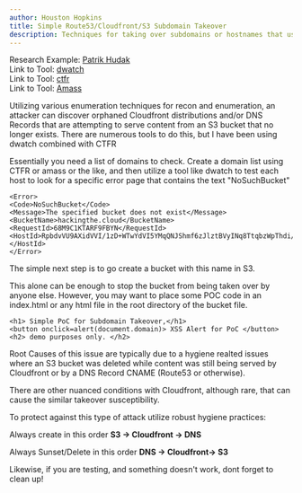 ```yaml
---
author: Houston Hopkins
title: Simple Route53/Cloudfront/S3 Subdomain Takeover
description: Techniques for taking over subdomains or hostnames that use Cloudfront and/or a DNS record to serve content from Amazon S3.
---
```


Research Example: [Patrik Hudak](https://0xpatrik.com/subdomain-takeover-basics/)  
Link to Tool: [dwatch](https://github.com/houey/dwatch)  
Link to Tool: [ctfr](https://github.com/UnaPibaGeek/ctfr)  
Link to Tool: [Amass](https://github.com/OWASP/Amass)  

Utilizing various enumeration techniques for recon and enumeration, an attacker can discover orphaned Cloudfront distributions and/or DNS Records that are attempting to serve content from an S3 bucket that no longer exists. There are numerous tools to do this, but I have been using dwatch combined with CTFR 

Essentially you need a list of domains to check. Create a domain list using CTFR or amass or the like, and then utilize a tool like dwatch to test each host to look for a specific error page that contains the text "NoSuchBucket"

```
<Error>
<Code>NoSuchBucket</Code>
<Message>The specified bucket does not exist</Message>
<BucketName>hackingthe.cloud</BucketName>
<RequestId>68M9C1KTARF9FBYN</RequestId>
<HostId>RpbdvVU9AXidVVI/1zD+WTwYdVI5YMqQNJShmf6zJlztBVyINq8TtqbzWpThdi/LivlOWRVCPVs=</HostId>
</Error>
```

The simple next step is to go create a bucket with this name in S3. 

This alone can be enough to stop the bucket from being taken over by anyone else. However, you may want to place some POC code in an index.html or any html file in the root directory of the bucket file.

```
<h1> Simple PoC for Subdomain Takeover,</h1>
<button onclick=alert(document.domain)> XSS Alert for PoC </button>
<h2> demo purposes only. </h2> 
```

Root Causes of this issue are typically due to a hygiene realted issues where an S3 bucket was deleted while content was still being served by Cloudfront or by a DNS Record CNAME (Route53 or otherwise).  

There are other nuanced conditions with Cloudfront, although rare, that can cause the similar takeover susceptibility.

To protect against this type of attack utilize robust hygiene practices:

Always create in this order **S3 -> Cloudfront -> DNS**

Always Sunset/Delete in this order **DNS -> Cloudfront-> S3**

Likewise, if you are testing, and something doesn't work, dont forget to clean up!